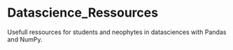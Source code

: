 # Datascience_Ressources
Usefull ressources for students and neophytes in datasciences with Pandas and NumPy.
